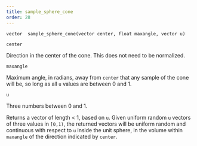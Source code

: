 ```yaml
---
title: sample_sphere_cone
order: 28
---
```

`vector  sample_sphere_cone(vector center, float maxangle, vector u)`

`center`

Direction in the center of the cone. This does not need to be normalized.

`maxangle`

Maximum angle, in radians, away from `center` that any sample of the cone
will be, so long as all `u` values are between 0 and 1.

`u`

Three numbers between 0 and 1.

Returns a vector of length \< 1, based on `u`.
Given uniform random `u` vectors of three values in `[0,1)`, the returned vectors will be
uniform random and continuous with respect to `u` inside the unit sphere,
in the volume within `maxangle` of the direction indicated by `center`.
